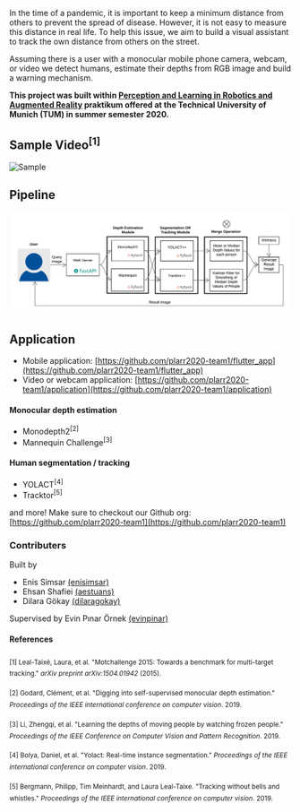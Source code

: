 In the time of a pandemic, it is important to keep a minimum distance from others to prevent
the spread of disease. However, it is not easy to measure this distance in real life. To help this
issue, we aim to build a visual assistant to track the own distance from others on the street.

Assuming there is a user with a monocular mobile phone camera, webcam, or video we detect humans, estimate their depths from RGB image and build a warning
mechanism.

**This project was built within [Perception and Learning in Robotics and Augmented Reality](http://campar.in.tum.de/Chair/TeachingSS20PLARR) praktikum offered at the Technical University of Munich (TUM) in summer semester 2020.**

## Sample Video<sup>[1]</sup>

![Sample](/sample.gif)

## Pipeline

![Pipeline](/pipeline.png)

## Application

- Mobile application: [https://github.com/plarr2020-team1/flutter_app](https://github.com/plarr2020-team1/flutter_app)
- Video or webcam application: [https://github.com/plarr2020-team1/application](https://github.com/plarr2020-team1/application)

#### Monocular depth estimation

- Monodepth2<sup>[2]</sup>
- Mannequin Challenge<sup>[3]</sup>

#### Human segmentation / tracking
- YOLACT<sup>[4]</sup>
- Tracktor<sup>[5]</sup>

and more! Make sure to checkout our Github org: [https://github.com/plarr2020-team1](https://github.com/plarr2020-team1)

### Contributers

Built by
- Enis Simsar [(enisimsar)](https://github.com/enisimsar)
- Ehsan Shafiei [(aestuans)](https://github.com/aestuans)
- Dilara Gökay [(dilaragokay)](https://github.com/dilaragokay)

Supervised by Evin Pınar Örnek [(evinpinar)](https://github.com/evinpinar)

#### References
<sub>[1] 	Leal-Taixé, Laura, et al. "Motchallenge 2015: Towards a benchmark for multi-target tracking." _arXiv preprint arXiv:1504.01942_ (2015). </sub>    

<sub>[2]   Godard, Clément, et al. "Digging into self-supervised monocular depth estimation." _Proceedings of the IEEE international conference on computer vision_. 2019.   </sub>  

<sub>[3]   Li, Zhengqi, et al. "Learning the depths of moving people by watching frozen people." _Proceedings of the IEEE Conference on Computer Vision and Pattern Recognition_. 2019.   </sub>  

<sub>[4]   Bolya, Daniel, et al. "Yolact: Real-time instance segmentation." _Proceedings of the IEEE international conference on computer vision_. 2019.   </sub> 

<sub>[5]   Bergmann, Philipp, Tim Meinhardt, and Laura Leal-Taixe. "Tracking without bells and whistles." _Proceedings of the IEEE international conference on computer vision._ 2019.</sub>  
